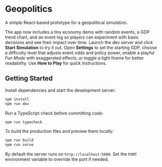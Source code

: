 # Geopolitics

A simple React-based prototype for a geopolitical simulation.

The app now includes a tiny economy demo with random events, a GDP trend
chart, and an event log so players can experiment with basic decisions and
see their impact over time. Launch the dev server and click **Start
Simulation** to try it out. Open **Settings** to set the starting GDP, choose
a difficulty level that adjusts event odds and policy power, enable a playful
*Fun Mode* with exaggerated effects, or toggle a light theme for better
readability. Use **How to Play** for quick instructions.

## Getting Started

Install dependencies and start the development server:

```bash
npm install
npm run dev
```

Run a TypeScript check before committing code:

```bash
npm run typecheck
```

To build the production files and preview them locally:

```bash
npm run build
npm run serve
```
By default the server runs on `http://localhost:5000`. Set the `PORT`
environment variable to override the port if needed.
